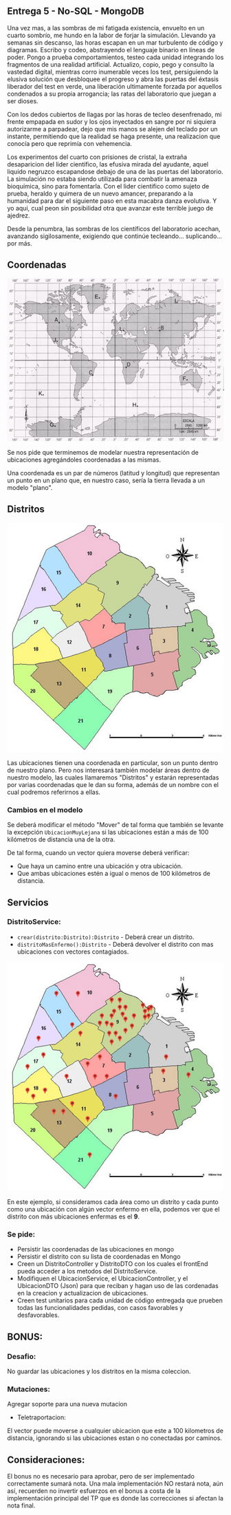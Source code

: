## Entrega 5 - No-SQL - MongoDB

Una vez mas, a las sombras de mi fatigada existencia, envuelto en un cuarto sombrío, me hundo en la labor de forjar la simulación.
Llevando ya semanas sin descanso, las horas escapan en un mar turbulento de código y diagramas. 
Escribo y codeo, abstrayendo el lenguaje binario en líneas de poder. Pongo a prueba comportamientos, testeo cada unidad integrando los fragmentos de una realidad artificial. Actualizo, copio, pego y consulto la vastedad digital, mientras corro inumerable veces los test, persiguiendo la elusiva solución que desbloquee el progreso y abra las puertas del éxtasis liberador del test en verde, una liberación ultimamente forzada por aquellos condenados a su propia arrogancia; las ratas del laboratorio que juegan a ser dioses.

Con los dedos cubiertos de llagas por las horas de tecleo desenfrenado, mi frente empapada en sudor y los ojos inyectados en sangre por ni siquiera autorizarme a parpadear, dejo que mis manos se alejen del teclado por un instante, permitiendo que la realidad se haga presente, una realizacion que conocía pero que reprimía con vehemencia.

Los experimentos del cuarto con prisiones de cristal, la extraña desaparicion del lider cientifico, las efusiva mirada del ayudante, aquel liquido negruzco escapandose debajo de una de las puertas del laboratorio. La simulación no estaba siendo utilizada para combatir la amenaza bioquímica, sino para fomentarla. Con el lider cientifico como sujeto de prueba, heraldo y quimera de un nuevo amancer, preparando a la humanidad para dar el siguiente paso en esta macabra danza evolutiva. Y yo aqui, cual peon sin posibilidad otra que avanzar este terrible juego de ajedrez.

Desde la penumbra, las sombras de los científicos del laboratorio acechan, avanzando sigilosamente, exigiendo que continúe tecleando... suplicando... por más.

## Coordenadas

<p align="center">
  <img src="longitud-y-latitud.png" />
</p>

Se nos pide que terminemos de modelar nuestra representación de ubicaciones agregándoles coordenadas a las mismas.

Una coordenada es un par de números (latitud y longitud) que representan un punto en un plano que, en nuestro caso, sería la tierra llevada a un modelo "plano".

## Distritos

<p align="center">
  <img src="distritos.png" />
</p>

Las ubicaciones tienen una coordenada en particular, son un punto dentro de nuestro plano. Pero nos interesará también modelar áreas dentro de nuestro modelo, las cuales llamaremos "Distritos" y estarán representadas por varias coordenadas que le dan su forma, además de un nombre con el cual podremos referirnos a ellas.

### Cambios en el modelo

Se deberá modificar el método "Mover" de tal forma que también se levante la excepción `UbicacionMuyLejana` si las ubicaciones están a más de 100 kilómetros de distancia una de la otra.

De tal forma, cuando un vector quiera moverse deberá verificar:
- Que haya un camino entre una ubicación y otra ubicación.
- Que ambas ubicaciones estén a igual o menos de 100 kilómetros de distancia.

## Servicios

### DistritoService:

- `crear(distrito:Distrito):Distrito` - Deberá crear un distrito.
- `distritoMasEnfermo():Distrito` - Deberá devolver el distrito con mas ubicaciones con vectores contagiados.

<p align="center">
  <img src="distritos-enfermos.png" />
</p>

En este ejemplo, si consideramos cada área como un distrito y cada punto como una ubicación con algún vector enfermo en ella, podemos ver que el distrito con más ubicaciones enfermas es el **9**.

### Se pide:
- Persistir las coordenadas de las ubicaciones en mongo
- Persistir el distrito con su lista de coordenadas en Mongo
- Creen un DistritoController y DistritoDTO con los cuales el frontEnd pueda acceder a los metodos del DistritoService. 
- Modifiquen el UbicacionService, el UbicacionController, y el UbicacionDTO (Json) para que reciban y hagan uso de las cordenadas en la creacion y actualizacion de ubicaciones.
- Creen test unitarios para cada unidad de código entregada que prueben todas las funcionalidades pedidas, con casos favorables y desfavorables.

## BONUS:

### Desafio:

No guardar las ubicaciones y los distritos en la misma coleccion.

### Mutaciones:

Agregar soporte para una nueva mutacion

- Teletraportacion:

El vector puede moverse a cualquier ubicacion que este a 100 kilometros de distancia, ignorando si las ubicaciones estan o no conectadas por caminos.

## Consideraciones:
El bonus no es necesario para aprobar, pero de ser implementado correctamente sumará nota. Una mala implementación NO restará nota, aún así, recuerden no invertir esfuerzos en el bonus a costa de la implementación principal del TP que es donde las correcciones si afectan la nota final.
